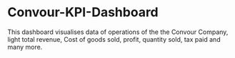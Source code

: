 # Convour-KPI-Dashboard
This dashboard visualises data of operations of the the Convour Company, light total revenue, Cost of goods sold, profit, quantity sold, tax paid and many more.
